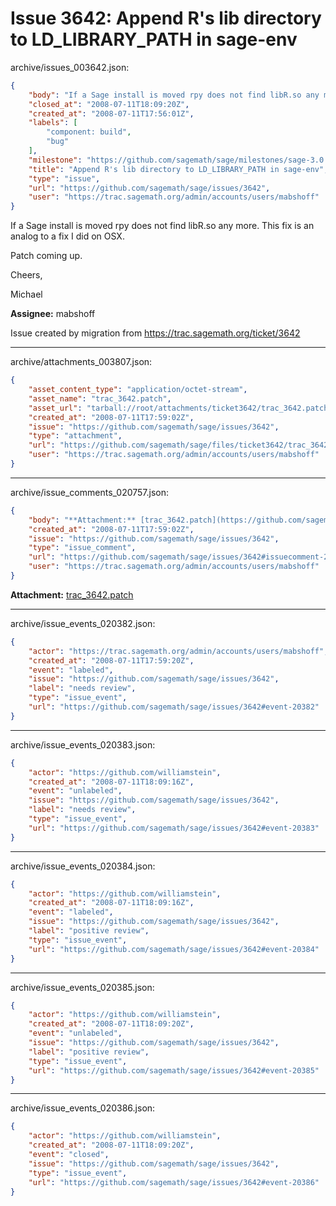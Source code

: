 # Issue 3642: Append R's lib directory to LD_LIBRARY_PATH in sage-env

archive/issues_003642.json:
```json
{
    "body": "If a Sage install is moved rpy does not find libR.so any more. This fix is an analog to a fix I did on OSX.\n\nPatch coming up.\n\nCheers,\n\nMichael\n\n**Assignee:** mabshoff\n\nIssue created by migration from https://trac.sagemath.org/ticket/3642\n\n",
    "closed_at": "2008-07-11T18:09:20Z",
    "created_at": "2008-07-11T17:56:01Z",
    "labels": [
        "component: build",
        "bug"
    ],
    "milestone": "https://github.com/sagemath/sage/milestones/sage-3.0.5",
    "title": "Append R's lib directory to LD_LIBRARY_PATH in sage-env",
    "type": "issue",
    "url": "https://github.com/sagemath/sage/issues/3642",
    "user": "https://trac.sagemath.org/admin/accounts/users/mabshoff"
}
```
If a Sage install is moved rpy does not find libR.so any more. This fix is an analog to a fix I did on OSX.

Patch coming up.

Cheers,

Michael

**Assignee:** mabshoff

Issue created by migration from https://trac.sagemath.org/ticket/3642





---

archive/attachments_003807.json:
```json
{
    "asset_content_type": "application/octet-stream",
    "asset_name": "trac_3642.patch",
    "asset_url": "tarball://root/attachments/ticket3642/trac_3642.patch",
    "created_at": "2008-07-11T17:59:02Z",
    "issue": "https://github.com/sagemath/sage/issues/3642",
    "type": "attachment",
    "url": "https://github.com/sagemath/sage/files/ticket3642/trac_3642.patch",
    "user": "https://trac.sagemath.org/admin/accounts/users/mabshoff"
}
```



---

archive/issue_comments_020757.json:
```json
{
    "body": "**Attachment:** [trac_3642.patch](https://github.com/sagemath/sage/files/ticket3642/trac_3642.patch)",
    "created_at": "2008-07-11T17:59:02Z",
    "issue": "https://github.com/sagemath/sage/issues/3642",
    "type": "issue_comment",
    "url": "https://github.com/sagemath/sage/issues/3642#issuecomment-20757",
    "user": "https://trac.sagemath.org/admin/accounts/users/mabshoff"
}
```

**Attachment:** [trac_3642.patch](https://github.com/sagemath/sage/files/ticket3642/trac_3642.patch)



---

archive/issue_events_020382.json:
```json
{
    "actor": "https://trac.sagemath.org/admin/accounts/users/mabshoff",
    "created_at": "2008-07-11T17:59:20Z",
    "event": "labeled",
    "issue": "https://github.com/sagemath/sage/issues/3642",
    "label": "needs review",
    "type": "issue_event",
    "url": "https://github.com/sagemath/sage/issues/3642#event-20382"
}
```



---

archive/issue_events_020383.json:
```json
{
    "actor": "https://github.com/williamstein",
    "created_at": "2008-07-11T18:09:16Z",
    "event": "unlabeled",
    "issue": "https://github.com/sagemath/sage/issues/3642",
    "label": "needs review",
    "type": "issue_event",
    "url": "https://github.com/sagemath/sage/issues/3642#event-20383"
}
```



---

archive/issue_events_020384.json:
```json
{
    "actor": "https://github.com/williamstein",
    "created_at": "2008-07-11T18:09:16Z",
    "event": "labeled",
    "issue": "https://github.com/sagemath/sage/issues/3642",
    "label": "positive review",
    "type": "issue_event",
    "url": "https://github.com/sagemath/sage/issues/3642#event-20384"
}
```



---

archive/issue_events_020385.json:
```json
{
    "actor": "https://github.com/williamstein",
    "created_at": "2008-07-11T18:09:20Z",
    "event": "unlabeled",
    "issue": "https://github.com/sagemath/sage/issues/3642",
    "label": "positive review",
    "type": "issue_event",
    "url": "https://github.com/sagemath/sage/issues/3642#event-20385"
}
```



---

archive/issue_events_020386.json:
```json
{
    "actor": "https://github.com/williamstein",
    "created_at": "2008-07-11T18:09:20Z",
    "event": "closed",
    "issue": "https://github.com/sagemath/sage/issues/3642",
    "type": "issue_event",
    "url": "https://github.com/sagemath/sage/issues/3642#event-20386"
}
```
